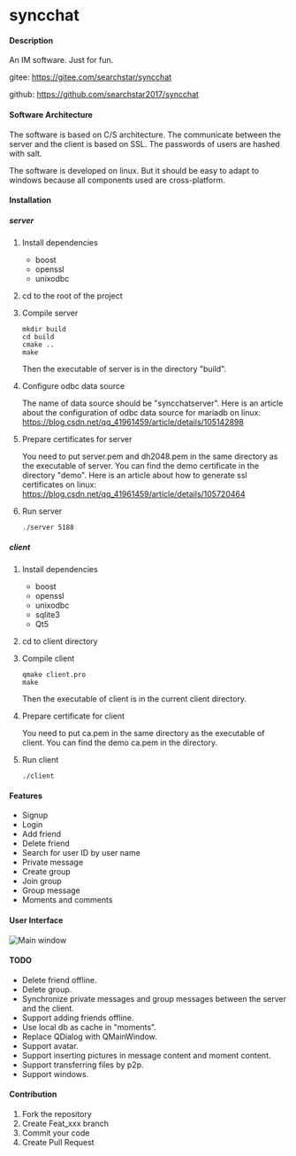 # syncchat

#### Description

An IM software. Just for fun.

gitee: <https://gitee.com/searchstar/syncchat>

github: <https://github.com/searchstar2017/syncchat>

#### Software Architecture

The software is based on C/S architecture. The communicate between the server and the client is based on SSL. The passwords of users are hashed with salt.

The software is developed on linux. But it should be easy to adapt to windows because all components used are cross-platform.

#### Installation

##### server

1. Install dependencies

    - boost
    - openssl
    - unixodbc

2. cd to the root of the project
3. Compile server

    ```shell
    mkdir build
    cd build
    cmake ..
    make
    ```

    Then the executable of server is in the directory "build".

4. Configure odbc data source

    The name of data source should be "syncchatserver". Here is an article about the configuration of odbc data source for mariadb on linux:
    <https://blog.csdn.net/qq_41961459/article/details/105142898>

5. Prepare certificates for server

    You need to put server.pem and dh2048.pem in the same directory as the executable of server.
    You can find the demo certificate in the directory "demo".
    Here is an article about how to generate ssl certificates on linux:
    <https://blog.csdn.net/qq_41961459/article/details/105720464>

6. Run server

    ```shell
    ./server 5188
    ```

##### client

1. Install dependencies

    - boost
    - openssl
    - unixodbc
    - sqlite3
    - Qt5

2. cd to client directory

3. Compile client

    ```shell
    qmake client.pro
    make
    ```

    Then the executable of client is in the current client directory.

4. Prepare certificate for client

    You need to put ca.pem in the same directory as the executable of client.
    You can find the demo ca.pem in the directory.

5. Run client

    ```shell
    ./client
    ```

#### Features

- Signup
- Login
- Add friend
- Delete friend
- Search for user ID by user name
- Private message
- Create group
- Join group
- Group message
- Moments and comments

#### User Interface

![Main window](https://wx2.sbimg.cn/2020/05/11/mainWindow.png)

#### TODO

- Delete friend offline.
- Delete group.
- Synchronize private messages and group messages between the server and the client.
- Support adding friends offline.
- Use local db as cache in "moments".
- Replace QDialog with QMainWindow.
- Support avatar.
- Support inserting pictures in message content and moment content.
- Support transferring files by p2p.
- Support windows.

#### Contribution

1. Fork the repository
2. Create Feat_xxx branch
3. Commit your code
4. Create Pull Request
